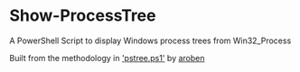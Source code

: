 # Show-ProcessTree
A PowerShell Script to display Windows process trees from Win32_Process

Built from the methodology in ['pstree.ps1'](https://gist.github.com/aroben/5542538) by [aroben](https://gist.github.com/aroben)
